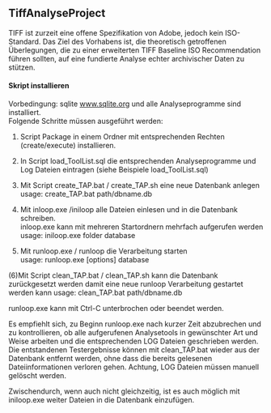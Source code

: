 TiffAnalyseProject
--------------------
TIFF ist zurzeit eine offene Spezifikation von Adobe, jedoch kein ISO-Standard. Das Ziel des Vorhabens ist, die theoretisch getroffenen Überlegungen, die zu einer erweiterten TIFF Baseline ISO Recommendation führen sollten, auf eine fundierte Analyse  echter archivischer Daten zu stützen.

#### Skript installieren  

Vorbedingung: sqlite www.sqlite.org und alle Analyseprogramme sind installiert.   
Folgende Schritte müssen ausgeführt werden:  

1. Script Package in einem Ordner mit entsprechenden Rechten (create/execute) installieren.  

2. In Script load_ToolList.sql die entsprechenden Analyseprogramme und Log Dateien eintragen (siehe Beispiele load_ToolList.sql)  

3. Mit Script create_TAP.bat / create_TAP.sh eine neue Datenbank anlegen   
   usage: create_TAP.bat path/dbname.db
 
4. Mit inloop.exe /iniloop alle Dateien einlesen und in die Datenbank schreiben.  
   inloop.exe kann mit mehreren Startordnern mehrfach aufgerufen werden  
   usage: iniloop.exe folder database  

5. Mit runloop.exe / runloop die Verarbeitung starten  
   usage: runloop.exe [options] database  

(6)Mit Script clean_TAP.bat / clean_TAP.sh kann die Datenbank zurückgesetzt werden
   damit eine neue runloop Verarbeitung gestartet werden kann
   usage: clean_TAP.bat path/dbname.db

runloop.exe kann mit Ctrl-C unterbrochen oder beendet werden.  

Es empfiehlt sich, zu Beginn runloop.exe nach kurzer Zeit abzubrechen und zu kontrollieren, ob alle aufgerufenen Analysetools in gewünschter Art und Weise arbeiten und die entsprechenden LOG Dateien geschrieben werden. Die entstandenen Testergebnisse können mit clean_TAP.bat wieder aus der Datenbank entfernt werden, ohne dass die bereits gelesenen Dateiinformationen verloren gehen. Achtung, LOG Dateien müssen manuell gelöscht werden.  

Zwischendurch, wenn auch nicht gleichzeitig, ist es auch möglich mit iniloop.exe weiter Dateien in die Datenbank einzufügen.  
